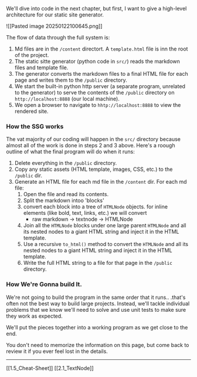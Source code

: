 We'll dive into code in the next chapter, but first,
I want to give a high-level architecture for our static site generator. 

![[Pasted image 20250122100645.png]]

The flow of data through the full system is:
1. Md files are in the `/content` directort. A `template.html` file is inn the root of the project.
2. The static sitte generator (python code in `src/`) reads the markdown files and template file. 
3. The generator converts the markdown files to a final HTML file for each page and writes them to the `/public` directory.
4. We start the built-in python http server (a separate program, unrelated to the generator) to serve the contents of the `/public` directory on `http://localhost:8888` (our local machine).
5. We open a browser to navigate to `hhtp://localhost:8888` to view the rendered site. 

### How the SSG works
The vat majority of our coding will happen in the `src/` directory because almost all of the work is done in steps 2 and 3 above. Here's a roough outline of what the final program will do when it runs: 

1. Delete everything in the `/public` directory. 
2. Copy any static assets (HTML template, images, CSS, etc.) to the `/public` dir. 
3. Generate an HTML file for each md file in the `/content` dir. For each md file: 
	1. Open the file and read its contents.
	2. Split the markdown intoo 'blocks' 
	3. convert each block into a tree of `HTMLNode` objects. for inline elements (like bold, text, links, etc.) we will convert
		- raw markdown -> textnode -> HTMLNode
	4. Join all the `HTMLNode` blocks under one large parent `HTMLNode` and all its nested nodes to a giant HTML string and inject it in the HTML template. 
	5. Use a recursive `to_html()` method to convert the `HTMLNode` and all its nested nodes to a giant HTML string and inject it in the HTML template.
	6. Write the full HTML string to a file for that page in the `/public` directory. 

### How We're Gonna build It.
We're not going to build the program in the same order that it runs.. .that's often not the  best way to build large projects. Instead, we'll tackle individual problems that we know we'll need to solve and use unit tests to make sure they work as expected. 

We'll put the pieces together into a working program as we get close to the end. 

You don't need to memorize the information on this page, but come back to review it if you ever feel lost in the details. 

---
[[1.5_Cheat-Sheet]]
[[2.1_TextNode]]